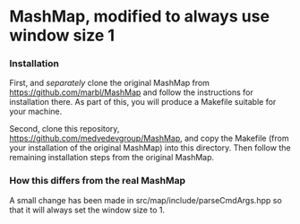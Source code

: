 MashMap, modified to always use window size 1
=============================================

### Installation

First, and *separately* clone the original MashMap from
https://github.com/marbl/MashMap and follow the instructions for installation
there. As part of this, you will produce a Makefile suitable for your machine.

Second, clone this repository, https://github.com/medvedevgroup/MashMap, and
copy the Makefile (from your installation of the original MashMap) into this
directory. Then follow the remaining installation steps from the original
MashMap.

### How this differs from the real MashMap

A small change has been made in src/map/include/parseCmdArgs.hpp so that it
will always set the window size to 1.

